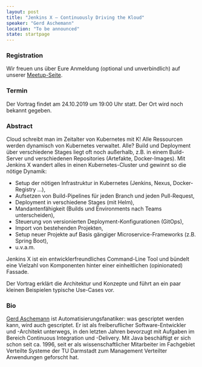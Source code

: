 ```yaml
---
layout: post
title: "Jenkins X – Continuously Driving the Kloud"
speaker: "Gerd Aschemann"
location: "To be announced"
state: startpage
---
```


### Registration

Wir freuen uns über Eure Anmeldung (optional und unverbindlich) auf unserer [Meetup-Seite](https://www.meetup.com/de-DE/mannheim-java-usergroup/events/264585188/).

### Termin

Der Vortrag findet am 24.10.2019 um 19:00 Uhr statt. Der Ort wird noch bekannt gegeben.

### Abstract

Cloud schreibt man im Zeitalter von Kubernetes mit K! Alle Ressourcen werden dynamisch von Kubernetes verwaltet. Alle? Build und Deployment über verschiedene Stages liegt oft noch außerhalb, z.B. in einem Build-Server und verschiedenen Repositories (Artefakte, Docker-Images). Mit Jenkins X wandert alles in einen Kubernetes-Cluster und gewinnt so die nötige Dynamik:

* Setup der nötigen Infrastruktur in Kubernetes (Jenkins, Nexus, Docker-Registry ...),
* Aufsetzen von Build-Pipelines für jeden Branch und jeden Pull-Request,
* Deployment in verschiedene Stages (mit Helm),
* Mandantenfähigkeit (Builds und Environments nach Teams unterscheiden),
* Steuerung von versionierten Deployment-Konfigurationen (GitOps),
* Import von bestehenden Projekten,
* Setup neuer Projekte auf Basis gängiger Microservice-Frameworks (z.B. Spring Boot),
* u.v.a.m.

Jenkins X ist ein entwicklerfreundliches Command-Line Tool und bündelt eine Vielzahl von Komponenten hinter einer einheitlichen (opinionated) Fassade. 

Der Vortrag erklärt die Architektur und Konzepte und führt an ein paar kleinen Beispielen typische Use-Cases vor.

### Bio

[Gerd Aschemann](https://twitter.com/GerdAschemann) ist Automatisierungsfanatiker: was gescriptet werden kann, wird auch gescriptet. Er ist als freiberuflicher Software-Entwickler und -Architekt unterwegs, in den letzten Jahren bevorzugt mit Aufgaben im Bereich Continuous Integration und -Delivery. Mit Java beschäftigt er sich schon seit ca. 1996, seit er als wissenschaftlicher Mitarbeiter im Fachgebiet Verteilte Systeme der TU Darmstadt zum Management Verteilter Anwendungen geforscht hat.
